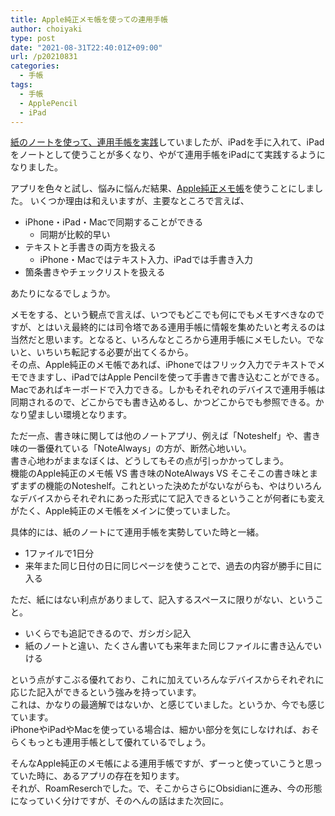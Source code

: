 ```yaml
---
title: Apple純正メモ帳を使っての連用手帳
author: choiyaki
type: post
date: "2021-08-31T22:40:01Z+09:00"
url: /p20210831
categories:
  - 手帳
tags:
  - 手帳
  - ApplePencil
  - iPad
---
```


[紙のノートを使って、連用手帳を実践](https://choiyaki.com/?p=1332)していましたが、iPadを手に入れて、iPadをノートとして使うことが多くなり、やがて連用手帳をiPadにて実践するようになりました。  
  
アプリを色々と試し、悩みに悩んだ結果、[Apple純正メモ帳](https://publish.obsidian.md/choiyaki/Published/Apple%E7%B4%94%E6%AD%A3%E3%83%A1%E3%83%A2%E5%B8%B3)を使うことにしました。
いくつか理由は和えいますが、主要なところで言えば、  

- iPhone・iPad・Macで同期することができる
	- 同期が比較的早い
- テキストと手書きの両方を扱える
	- iPhone・Macではテキスト入力、iPadでは手書き入力
- 箇条書きやチェックリストを扱える

あたりになるでしょうか。  
  
メモをする、という観点で言えば、いつでもどこでも何にでもメモすべきなのですが、とはいえ最終的には司令塔である連用手帳に情報を集めたいと考えるのは当然だと思います。となると、いろんなところから連用手帳にメモしたい。でないと、いちいち転記する必要が出てくるから。  
その点、Apple純正のメモ帳であれば、iPhoneではフリック入力でテキストでメモできますし、iPadではApple Pencilを使って手書きで書き込むことができる。Macであればキーボードで入力できる。しかもそれぞれのデバイスで連用手帳は同期されるので、どこからでも書き込めるし、かつどこからでも参照できる。かなり望ましい環境となります。  
  
ただ一点、書き味に関しては他のノートアプリ、例えば「Noteshelf」や、書き味の一番優れている「NoteAlways」の方が、断然心地いい。  
書き心地わがままなぼくは、どうしてもその点が引っかかってしまう。  
機能のApple純正のメモ帳 VS 書き味のNoteAlways VS そこそこの書き味とまずまずの機能のNoteshelf。これといった決めたがないながらも、やはりいろんなデバイスからそれぞれにあった形式にて記入できるということが何者にも変えがたく、Apple純正のメモ帳をメインに使っていました。
  
具体的には、紙のノートにて連用手帳を実勢していた時と一緒。  

  * 1ファイルで1日分
  * 来年また同じ日付の日に同じページを使うことで、過去の内容が勝手に目に入る

ただ、紙にはない利点がありまして、記入するスペースに限りがない、ということ。  

* いくらでも追記できるので、ガシガシ記入
* 紙のノートと違い、たくさん書いても来年また同じファイルに書き込んでいける

という点がすこぶる優れており、これに加えていろんなデバイスからそれぞれに応じた記入ができるという強みを持っています。  
これは、かなりの最適解ではないか、と感じていました。というか、今でも感じています。  
iPhoneやiPadやMacを使っている場合は、細かい部分を気にしなければ、おそらくもっとも連用手帳として優れているでしょう。  
  
そんなApple純正のメモ帳による連用手帳ですが、ずーっと使っていこうと思っていた時に、あるアプリの存在を知ります。  
それが、RoamReserchでした。で、そこからさらにObsidianに進み、今の形態になっていく分けですが、そのへんの話はまた次回に。